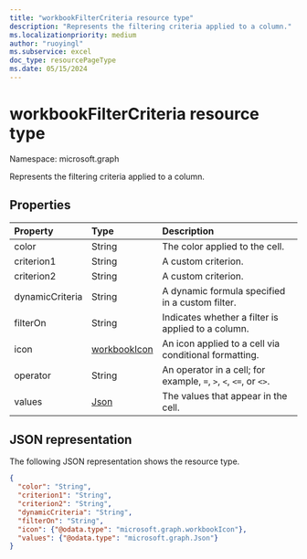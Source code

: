 ```yaml
---
title: "workbookFilterCriteria resource type"
description: "Represents the filtering criteria applied to a column."
ms.localizationpriority: medium
author: "ruoyingl"
ms.subservice: excel
doc_type: resourcePageType
ms.date: 05/15/2024
---
```


# workbookFilterCriteria resource type

Namespace: microsoft.graph

Represents the filtering criteria applied to a column.

## Properties

| Property	      | Type	                 |Description|
|:----------------|:-------------------------|:----------|
| color           | String                   | The color applied to the cell.   |
| criterion1      | String                   | A custom criterion.  |
| criterion2      | String                   | A custom criterion.    |
| dynamicCriteria | String                   | A dynamic formula specified in a custom filter.   |
| filterOn        | String                   | Indicates whether a filter is applied to a column.    |
| icon            | [workbookIcon](workbookicon.md)  | An icon applied to a cell via conditional formatting.   |
| operator        | String                   | An operator in a cell; for example, `=`, `>`, `<`, `<=`, or `<>`.    |
| values          | [Json](json.md)          | The values that appear in the cell.    |

## JSON representation

The following JSON representation shows the resource type.

<!-- {
  "blockType": "resource",
  "optionalProperties": [

  ],
  "@odata.type": "microsoft.graph.workbookFilterCriteria"
}-->

```json
{
  "color": "String",
  "criterion1": "String",
  "criterion2": "String",
  "dynamicCriteria": "String",
  "filterOn": "String",
  "icon": {"@odata.type": "microsoft.graph.workbookIcon"},
  "values": {"@odata.type": "microsoft.graph.Json"}
}
```

<!-- {
  "type": "#page.annotation",
  "suppressions": []
} -->

